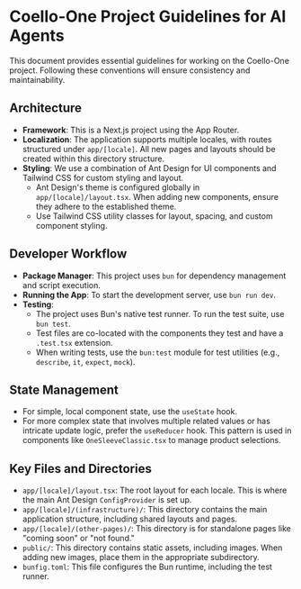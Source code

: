 # Coello-One Project Guidelines for AI Agents

This document provides essential guidelines for working on the Coello-One project. Following these conventions will ensure consistency and maintainability.

## Architecture

- **Framework**: This is a Next.js project using the App Router.
- **Localization**: The application supports multiple locales, with routes structured under `app/[locale]`. All new pages and layouts should be created within this directory structure.
- **Styling**: We use a combination of Ant Design for UI components and Tailwind CSS for custom styling and layout.
  - Ant Design's theme is configured globally in `app/[locale]/layout.tsx`. When adding new components, ensure they adhere to the established theme.
  - Use Tailwind CSS utility classes for layout, spacing, and custom component styling.

## Developer Workflow

- **Package Manager**: This project uses `bun` for dependency management and script execution.
- **Running the App**: To start the development server, use `bun run dev`.
- **Testing**:
  - The project uses Bun's native test runner. To run the test suite, use `bun test`.
  - Test files are co-located with the components they test and have a `.test.tsx` extension.
  - When writing tests, use the `bun:test` module for test utilities (e.g., `describe`, `it`, `expect`, `mock`).

## State Management

- For simple, local component state, use the `useState` hook.
- For more complex state that involves multiple related values or has intricate update logic, prefer the `useReducer` hook. This pattern is used in components like `OneSleeveClassic.tsx` to manage product selections.

## Key Files and Directories

- `app/[locale]/layout.tsx`: The root layout for each locale. This is where the main Ant Design `ConfigProvider` is set up.
- `app/[locale]/(infrastructure)/`: This directory contains the main application structure, including shared layouts and pages.
- `app/[locale]/(other-pages)/`: This directory is for standalone pages like "coming soon" or "not found."
- `public/`: This directory contains static assets, including images. When adding new images, place them in the appropriate subdirectory.
- `bunfig.toml`: This file configures the Bun runtime, including the test runner.

